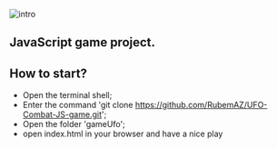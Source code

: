 ![intro](https://github.com/RubemAZ/UFO-JS-game/assets/87815929/5d544604-341a-41e8-b8e8-db3b4023fdf9)

## JavaScript game project.

## How to start?
- Open the terminal shell;
- Enter the command 'git clone https://github.com/RubemAZ/UFO-Combat-JS-game.git';
- Open the folder 'gameUfo';
- open index.html in your browser and have a nice play
